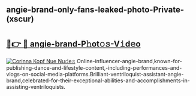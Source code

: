## angie-brand-only-fans​-leaked-photo​-Private-(xscur)


# <h2><a href="https://mediaupload.pro?title=angie-brand&ref=git">🔗👉 🔴 angie-brand-P𝚑ot𝚘𝚜-V𝚒d𝚎o</a></h2>

[![Corinna Kopf Nue Nu𝚍e𝚜](https://i.imgur.com/0qMVB7G.gif)](https://mediaupload.pro?title=angie-brand&ref=git)
Online-influencer-angie-brand,known-for-publishing-dance-and-lifestyle-content,-including-performances-and-vlogs-on-social-media-platforms.Brilliant-ventriloquist-assistant-angie-brand,celebrated-for-their-exceptional-abilities-and-accomplishments-in-assisting-ventriloquists.  